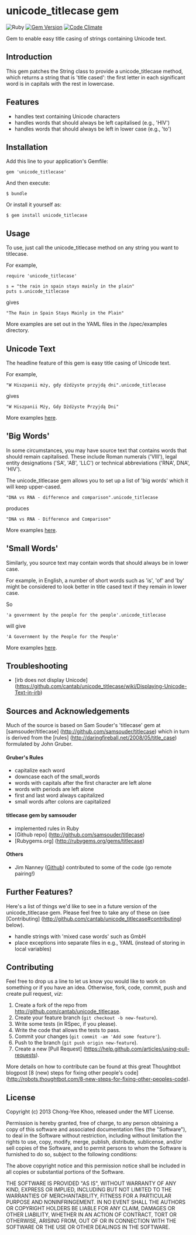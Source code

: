 # unicode_titlecase gem
![Ruby](https://github.com/cantab/unicode_titlecase/workflows/Ruby/badge.svg)
[![Gem Version](https://badge.fury.io/rb/unicode_titlecase.png)](http://badge.fury.io/rb/unicode_titlecase)
[![Code Climate](https://codeclimate.com/github/cantab/unicode_titlecase.png)](https://codeclimate.com/github/cantab/unicode_titlecase)

Gem to enable easy title casing of strings containing Unicode text.

## Introduction
This gem patches the String class to provide a unicode_titlecase method, which returns a string that is 'title cased': the first letter in each significant word is in capitals with the rest in lowercase.

## Features
* handles text containing Unicode characters
* handles words that should always be left capitalised (e.g., 'HIV')
* handles words that should always be left in lower case (e.g., 'to')

## Installation

Add this line to your application's Gemfile:

    gem 'unicode_titlecase'

And then execute:

    $ bundle

Or install it yourself as:

    $ gem install unicode_titlecase

## Usage


To use, just call the unicode_titlecase method on any string you want to titlecase.

For example,

    require 'unicode_titlecase'

    s = "the rain in spain stays mainly in the plain"
    puts s.unicode_titlecase

gives

    "The Rain in Spain Stays Mainly in the Plain"

More examples are set out in the YAML files in the /spec/examples directory.

## Unicode Text

The headline feature of this gem is easy title casing of Unicode text.

For example,

	"W Hiszpanii mży, gdy dżdżyste przyjdą dni".unicode_titlecase

gives

	"W Hiszpanii Mży, Gdy Dżdżyste Przyjdą Dni"

More examples [here](https://github.com/cantab/unicode_titlecase/blob/master/spec/examples/unicode_examples.yaml).

## 'Big Words'

In some circumstances, you may have source text that contains words that should remain capitalised. These include Roman numerals ('VIII'), legal entity designations ('SA', 'AB', 'LLC') or technical abbreviations ('RNA', DNA', 'HIV').

The unicode_titlecase gem allows you to set up a list of 'big words' which it will keep upper-cased.

	"DNA vs RNA - difference and comparison".unicode_titlecase

produces

	"DNA vs RNA - Difference and Comparison"

More examples [here](https://github.com/cantab/unicode_titlecase/blob/master/spec/examples/bigword_examples.yaml).

## 'Small Words'

Similarly, you source text may contain words that should always be in lower case.

For example, in English, a number of short words such as 'is', 'of' and 'by' might be considered to look better in title cased text if they remain in lower case.

So

	'a government by the people for the people'.unicode_titlecase

will give

	'A Government by the People for the People'

More examples [here](https://github.com/cantab/unicode_titlecase/blob/master/spec/examples/standard_examples.yaml).

## Troubleshooting

- [irb does not display Unicode] (https://github.com/cantab/unicode_titlecase/wiki/Displaying-Unicode-Text-in-irb)

## Sources and Acknowledgements

Much of the source is based on Sam Souder's 'titlecase' gem at [samsouder/titlecase] (http://github.com/samsouder/titlecase) which in turn is derived from the [rules] (http://daringfireball.net/2008/05/title_case) formulated by John Gruber.

#### Gruber's Rules
  - capitalize each word
  - downcase each of the small_words
  - words with capitals after the first character are left alone
  - words with periods are left alone
  - first and last word always capitalized
  - small words after colons are capitalized

#### titlecase gem by samsouder

  - implemented rules in Ruby
  - [Github repo] (http://github.com/samsouder/titlecase)
  - [Rubygems.org] (http://rubygems.org/gems/titlecase)

#### Others
  - Jim Nanney ([Github](https://github.com/jimnanney)) contributed to some of the code (go remote pairing!)

## Further Features?
Here's a list of things we'd like to see in a future version of the unicode_titlecase gem. Please feel free to take any of these on (see [Contributing] (http://github.com/cantab/unicode_titlecase#contributing) below).
  - handle strings with 'mixed case words' such as GmbH
  - place exceptions into separate files in e.g., YAML (instead of storing in local variables)

## Contributing
Feel free to drop us a line to let us know you would like to work on something or if you have an idea. Otherwise, fork, code, commit, push and create pull request, *viz*:

1. Create a fork of the repo from http://github.com/cantab/unicode_titlecase.
2. Create your feature branch (`git checkout -b new-feature`).
2. Write some tests (in RSpec, if you please).
3. Write the code that allows the tests to pass.
3. Commit your changes (`git commit -am 'Add some feature'`).
4. Push to the branch (`git push origin new-feature`).
5. Create a new [Pull Request] (https://help.github.com/articles/using-pull-requests).

More details on how to contribute can be found at this great Thoughtbot blogpost [8 (new) steps for fixing other people's code] (http://robots.thoughtbot.com/8-new-steps-for-fixing-other-peoples-code).

## License

Copyright (c) 2013 Chong-Yee Khoo, released under the MIT License.

Permission is hereby granted, free of charge, to any person obtaining
a copy of this software and associated documentation files (the
"Software"), to deal in the Software without restriction, including
without limitation the rights to use, copy, modify, merge, publish,
distribute, sublicense, and/or sell copies of the Software, and to
permit persons to whom the Software is furnished to do so, subject to
the following conditions:

The above copyright notice and this permission notice shall be
included in all copies or substantial portions of the Software.

THE SOFTWARE IS PROVIDED "AS IS", WITHOUT WARRANTY OF ANY KIND,
EXPRESS OR IMPLIED, INCLUDING BUT NOT LIMITED TO THE WARRANTIES OF
MERCHANTABILITY, FITNESS FOR A PARTICULAR PURPOSE AND
NONINFRINGEMENT. IN NO EVENT SHALL THE AUTHORS OR COPYRIGHT HOLDERS BE
LIABLE FOR ANY CLAIM, DAMAGES OR OTHER LIABILITY, WHETHER IN AN ACTION
OF CONTRACT, TORT OR OTHERWISE, ARISING FROM, OUT OF OR IN CONNECTION
WITH THE SOFTWARE OR THE USE OR OTHER DEALINGS IN THE SOFTWARE.
